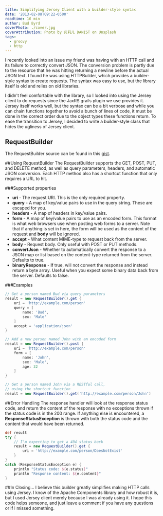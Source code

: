 ```yaml
---
title: Simplifying Jersey Client with a builder-style syntax
date: '2013-02-08T09:22-0500'
readtime: 10 min
author: Bud Byrd
coverPhoto: ./cover.jpg
coverAttribution: Photo by 贝莉儿 DANIST on Unsplash
tags:
  - groovy
  - http
---
```


I recently looked into an issue my friend was having with an HTTP call and its failure to correctly convert JSON. The conversion problem is partly due to the resource that he was hitting returning a newline before the actual JSON text. I found he was using HTTPBuilder, which provides a builder-style syntax to create requests. The syntax was easy to use, but the library itself is old and relies on old libraries.

I didn't feel comfortable with the library, so I looked into using the Jersey client to do requests since the JaxRS grails plugin we use provides it. Jersey itself works well, but the syntax can be a bit verbose and while you can chain functions together to avoid a bunch of lines of code, it must be done in the correct order due to the object types these functions return. To ease the transition to Jersey, I decided to write a builder-style class that hides the ugliness of Jersey client.

## RequestBuilder

The RequestBuilder source can be found in this [gist](https://gist.github.com/budjb/ce90727caadbe9859dceee4593587966).

##Using RequestBuilder
The RequestBuilder supports the GET, POST, PUT, and DELETE method, as well as query parameters, headers, and automatic JSON conversion. Each HTTP method also has a shortcut function that only requires a URL to hit.

###Supported properties

- **uri** - The request URI. This is the only required property.
- **query** - A map of key/value pairs to use in the query string. These are escaped for you.
- **headers** - A map of headers in key/value pairs.
- **form** - A map of key/value pairs to use as an encoded form. This format is what web browsers use when posting web forms to a server. Note that if anything is set in here, the form will be used as the content of the request and **body** will be ignored.
- **accept** - What content MIME-type to request back from the server.
- **body** - Request body. Only useful with POST or PUT methods.
- **convertJson** - Whether to automatically convert the response to a JSON map or list based on the content-type returned from the server. Defaults to true.
- **binaryResponse** - If true, will not convert the response and instead return a byte array. Useful when you expect some binary data back from the server. Defaults to false.

###Examples

```groovy
// Get a person named Bud via query parameters
result = new RequestBuilder().get {
    uri = 'http://example.com/person'
    query = [
        name: 'Bud',
        sex: 'Male'
    ]
    accept = 'application/json'
}

// Add a new person named John with an encoded form
result = new RequestBuilder().post {
    uri = 'http://example.com/person'
    form = [
        name: 'John',
        sex: 'Male',
        age: 32
    ]
}

// Get a person named John via a RESTful call,
// using the shortcut function
result = new RequestBuilder().get('http://example.com/person/John')
```

##Error Handling
The response handler will look at the response status code, and return the content of the response with no exceptions thrown if the status code is in the 200 range. If anything else is encountered, a **ResponseStatusException** is thrown with both the status code and the content that would have been returned.

```groovy
def result
try {
    // I'm expecting to get a 404 status back
    result = new RequestBuilder().get {
        uri = 'http://example.com/person/DoesNotExist'
    }
}
catch (ResponseStatusException e) {
    println "Status code: ${e.status}"
    println "Response content: ${e.content}"
}
```

##In Closing...
I believe this builder greatly simplifies making HTTP calls using Jersey. I know of the Apache Components library and how robust it is, but I used Jersey client merely because I was already using it. I hope this code helps someone, and just leave a comment if you have any questions or if I missed something.
